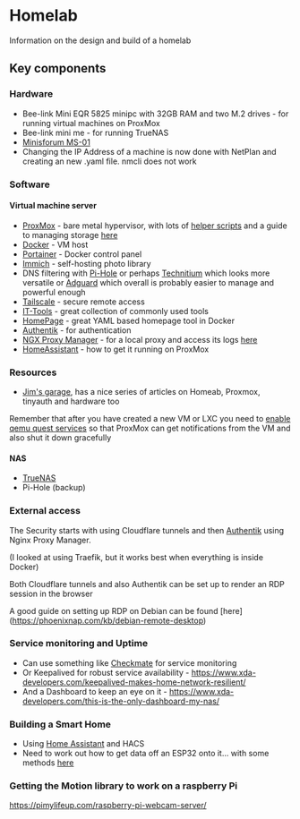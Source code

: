 # Homelab
Information on the design and build of a homelab

## Key components
### Hardware
- Bee-link Mini EQR 5825 minipc with 32GB RAM and two M.2 drives - for running virtual machines on ProxMox
- Bee-link mini me - for running TrueNAS
- [Minisforum MS-01](/minisforum_ms01.md)
- Changing the IP Address of a machine is now done with NetPlan and creating an new .yaml file. nmcli does not work
  
### Software
#### Virtual machine server
- [ProxMox](/proxmox.md) - bare metal hypervisor, with lots of [helper scripts](https://community-scripts.github.io/ProxmoxVE/) and a guide to managing storage [here](https://github.com/TechHutTV/homelab/blob/main/storage/README.md)
- [Docker](/docker.md) - VM host
- [Portainer](/portainer.md) - Docker control panel
- [Immich](/immich.md) - self-hosting photo library
- DNS filtering with [Pi-Hole](/pihole.md) or perhaps [Technitium](/technitium.md) which looks more versatile or [Adguard](/adguard.md) which overall is probably easier to manage and powerful enough
- [Tailscale](/tailscale.md) - secure remote access
- [IT-Tools](https://it-tools.tech) - great collection of commonly used tools
- [HomePage](/homepage.md) - great YAML based homepage tool in Docker
- [Authentik](/authentik.md) - for authentication
- [NGX Proxy Manager]() - for a local proxy and access its logs [here](https://thomaswildetech.com/blog/2025/01/31/using-goaccess-with-nginx-proxy-manager-npm-to-visuallize-logs/)
- [HomeAssistant](https://www.wundertech.net/how-to-set-up-home-assistant-on-proxmox/) - how to get it running on ProxMox

### Resources
- [Jim's garage](https://www.youtube.com/@Jims-Garage), has a nice series of articles on Homeab, Proxmox, tinyauth and hardware too

Remember that after you have created a new VM or LXC you need to [enable qemu quest services](https://pve.proxmox.com/wiki/Qemu-guest-agent) so that ProxMox can get notifications from the VM and also shut it down gracefully

#### NAS
- [TrueNAS](/truenas.md)
- Pi-Hole (backup)

### External access
The Security starts with using Cloudflare tunnels and then [Authentik](/authentik.md) using Nginx Proxy Manager.

(I looked at using Traefik, but it works best when everything is inside Docker)

Both Cloudflare tunnels and also Authentik can be set up to render an RDP session in the browser

A good guide on setting up RDP on Debian can be found [here] (https://phoenixnap.com/kb/debian-remote-desktop)

### Service monitoring and Uptime
- Can use something like [Checkmate](https://www.youtube.com/watch?v=yCnkkljii_k) for service monitoring
- Or Keepalived for robust service availability - https://www.xda-developers.com/keepalived-makes-home-network-resilient/
- And a Dashboard to keep an eye on it - https://www.xda-developers.com/this-is-the-only-dashboard-my-nas/

### Building a Smart Home
- Using [Home Assistant](https://www.youtube.com/watch?v=6z-ilfbzDlY) and HACS
- Need to work out how to get data off an ESP32 onto it... with some methods [here](https://randomnerdtutorials.com/esp32-how-to-log-data/)

### Getting the Motion library to work on a raspberry Pi
https://pimylifeup.com/raspberry-pi-webcam-server/

